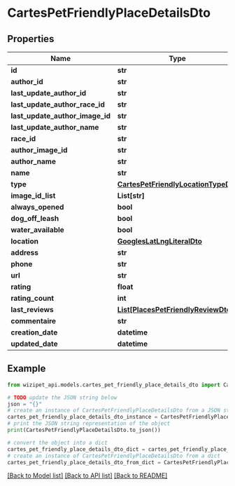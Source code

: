 # CartesPetFriendlyPlaceDetailsDto


## Properties

Name | Type | Description | Notes
------------ | ------------- | ------------- | -------------
**id** | **str** |  | [optional] 
**author_id** | **str** |  | [optional] 
**last_update_author_id** | **str** |  | [optional] 
**last_update_author_race_id** | **str** |  | [optional] 
**last_update_author_image_id** | **str** |  | [optional] 
**last_update_author_name** | **str** |  | [optional] 
**race_id** | **str** |  | [optional] 
**author_image_id** | **str** |  | [optional] 
**author_name** | **str** |  | [optional] 
**name** | **str** |  | [optional] 
**type** | [**CartesPetFriendlyLocationTypeDto**](CartesPetFriendlyLocationTypeDto.md) |  | [optional] 
**image_id_list** | **List[str]** |  | [optional] 
**always_opened** | **bool** |  | [optional] 
**dog_off_leash** | **bool** |  | [optional] 
**water_available** | **bool** |  | [optional] 
**location** | [**GooglesLatLngLiteralDto**](GooglesLatLngLiteralDto.md) |  | [optional] 
**address** | **str** |  | [optional] 
**phone** | **str** |  | [optional] 
**url** | **str** |  | [optional] 
**rating** | **float** |  | [optional] 
**rating_count** | **int** |  | [optional] 
**last_reviews** | [**List[PlacesPetFriendlyReviewDto]**](PlacesPetFriendlyReviewDto.md) |  | [optional] 
**commentaire** | **str** |  | [optional] 
**creation_date** | **datetime** |  | [optional] 
**updated_date** | **datetime** |  | [optional] 

## Example

```python
from wizipet_api.models.cartes_pet_friendly_place_details_dto import CartesPetFriendlyPlaceDetailsDto

# TODO update the JSON string below
json = "{}"
# create an instance of CartesPetFriendlyPlaceDetailsDto from a JSON string
cartes_pet_friendly_place_details_dto_instance = CartesPetFriendlyPlaceDetailsDto.from_json(json)
# print the JSON string representation of the object
print(CartesPetFriendlyPlaceDetailsDto.to_json())

# convert the object into a dict
cartes_pet_friendly_place_details_dto_dict = cartes_pet_friendly_place_details_dto_instance.to_dict()
# create an instance of CartesPetFriendlyPlaceDetailsDto from a dict
cartes_pet_friendly_place_details_dto_from_dict = CartesPetFriendlyPlaceDetailsDto.from_dict(cartes_pet_friendly_place_details_dto_dict)
```
[[Back to Model list]](../README.md#documentation-for-models) [[Back to API list]](../README.md#documentation-for-api-endpoints) [[Back to README]](../README.md)


